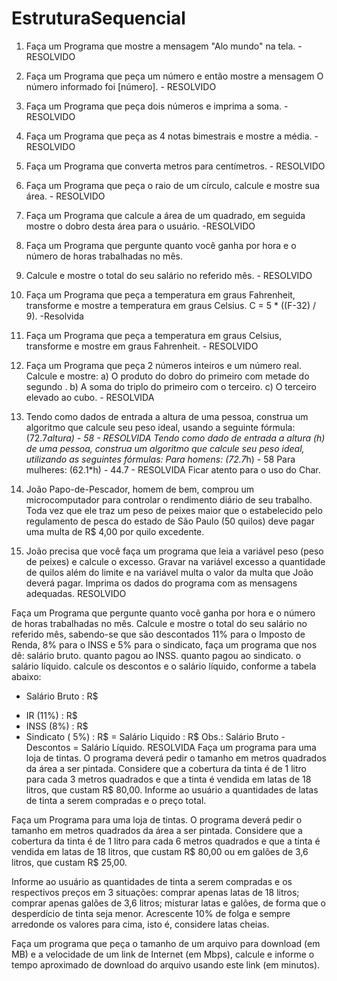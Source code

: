 # EstruturaSequencial

1. Faça um Programa que mostre a mensagem "Alo mundo" na tela. - RESOLVIDO
2. Faça um Programa que peça um número e então mostre a mensagem O número informado foi [número]. - RESOLVIDO

3. Faça um Programa que peça dois números e imprima a soma. -RESOLVIDO
4. Faça um Programa que peça as 4 notas bimestrais e mostre a média. - RESOLVIDO
5. Faça um Programa que converta metros para centímetros. - RESOLVIDO
6. Faça um Programa que peça o raio de um círculo, calcule e mostre sua área. - RESOLVIDO
7. Faça um Programa que calcule a área de um quadrado, em seguida mostre o dobro desta área para o usuário. -RESOLVIDO
8. Faça um Programa que pergunte quanto você ganha por hora e o número de horas trabalhadas no mês. 
9. Calcule e mostre o total do seu salário no referido mês. - RESOLVIDO

10. Faça um Programa que peça a temperatura em graus Fahrenheit,
transforme e mostre a temperatura em graus Celsius.
C = 5 * ((F-32) / 9). -Resolvida

11. Faça um Programa que peça a temperatura em graus Celsius, transforme e mostre em graus Fahrenheit. - RESOLVIDO

12. Faça um Programa que peça 2 números inteiros e um número real. Calcule e mostre:
a) O produto do dobro do primeiro com metade do segundo .
b) A soma do triplo do primeiro com o terceiro.
c) O terceiro elevado ao cubo. - RESOLVIDA

13. Tendo como dados de entrada a altura de uma pessoa,
 construa um algoritmo que calcule seu peso ideal, usando a seguinte fórmula: (72.7*altura) - 58 - RESOLVIDA
Tendo como dado de entrada a altura (h) de uma pessoa, construa um algoritmo que calcule seu peso ideal, utilizando as seguintes fórmulas:
Para homens: (72.7*h) - 58
Para mulheres: (62.1*h) - 44.7 - RESOLVIDA Ficar atento para o uso do Char.

14. João Papo-de-Pescador, homem de bem, comprou um microcomputador para controlar o 
rendimento diário de seu trabalho. Toda vez que ele traz um peso de peixes maior 
que o estabelecido pelo regulamento de pesca do estado de São Paulo (50 quilos)
deve pagar uma multa de R$ 4,00 por quilo excedente.
15. João precisa que você faça um programa que leia a variável peso (peso de peixes) 
e calcule o excesso.
Gravar na variável excesso a quantidade de quilos além
do limite e na variável multa o valor da multa que João deverá pagar.
 Imprima os dados do programa com as mensagens adequadas. RESOLVIDO

Faça um Programa que pergunte quanto você ganha por hora e o número de horas trabalhadas no mês. Calcule e mostre o total do seu salário no referido mês, sabendo-se que são descontados 11% para o Imposto de Renda, 8% para o INSS e 5% para o sindicato, faça um programa que nos dê:
salário bruto.
quanto pagou ao INSS.
quanto pagou ao sindicato.
o salário líquido.
calcule os descontos e o salário líquido, conforme a tabela abaixo:
+ Salário Bruto : R$
- IR (11%) : R$
- INSS (8%) : R$
- Sindicato ( 5%) : R$
= Salário Liquido : R$
Obs.: Salário Bruto - Descontos = Salário Líquido. RESOLVIDA
Faça um programa para uma loja de tintas. 
O programa deverá pedir o tamanho em metros quadrados da área a ser pintada.
Considere que a cobertura da tinta é de 1 litro para cada 3 metros quadrados 
e que a tinta é vendida em latas de 18 litros, que custam R$ 80,00. Informe ao usuário
a quantidades de latas de tinta a serem compradas e o preço total.

Faça um Programa para uma loja de tintas. O programa deverá pedir o 
tamanho em metros quadrados da área a ser pintada. Considere que a 
cobertura da tinta é de 1 litro para cada 6 metros quadrados e que 
a tinta é vendida em latas de 18 litros, que custam R$ 80,00 ou em 
galões de 3,6 litros, que custam R$ 25,00.

Informe ao usuário as quantidades de tinta a serem compradas e os respectivos preços em 3 situações:
comprar apenas latas de 18 litros;
comprar apenas galões de 3,6 litros;
misturar latas e galões, de forma que o desperdício de tinta seja menor. 
Acrescente 10% de folga e sempre arredonde os valores para cima, isto é, considere latas cheias.

Faça um programa que peça o tamanho de um arquivo para download (em MB)
 e a velocidade de um link de Internet (em Mbps), calcule e informe o 
 tempo aproximado de download do arquivo usando este link (em minutos).
